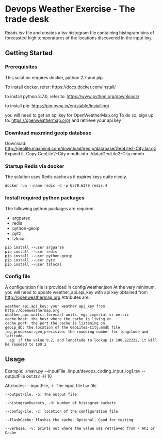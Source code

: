# Devops Weather Exercise - The trade desk

Reads tsv file and creates a tsv histogram file containing histogram bins
of forecasted high temperatures of the locations discovered in the input log.

## Getting Started

### Prerequisites

This solution requires docker, python 2.7 and pip

To install docker, refer:
https://docs.docker.com/install/

to install python 3.7.0, refer to:
https://www.python.org/downloads/

to install pip:
https://pip.pypa.io/en/stable/installing/

you will need to get an api key for OpenWeatherMap.org
To do so, sign up to: https://openweathermap.org/ and retrieve your api key

### Download maxmind geoip database

Download: http://geolite.maxmind.com/download/geoip/database/GeoLite2-City.tar.gz
Expand it. Copy GeoLite2-City.mmdb into ./data/GeoLite2-City.mmdb


### Startup Redis via docker

The solution uses Redis cache as it expires keys quite nicely.

```
docker run --name redis -d -p 6379:6379 redis:4
```

### Install required python packages

The following python packages are required.
- argparse
- redis
- python-geoip
- pytz
- tzlocal

```
pip install --user argparse
pip install --user redis
pip install --user python-geoip
pip install --user pytz
pip install --user tzlocal
```

### Config file

A configuration file is provided in config/weather.json
At the very minimum, you will need to update weather_api.api_key with api key
obtained from http://openweathermap.org
Attributes are:

```
weather_api.api_key: your weather api_key from http://openweathermap.org
weather_api.units: forecast units. eg: imperial or metric
cache.host: the host where the cache is living on
cache.port: the port the cache is listening on
geoip_db: the location of the GeoLite2-City.mmdb file
log_processor.geo_precision: the rounding number for longitude and latitude.
  eg: if the value 0.2; and longitude to lookup is 100.222222, it will be rounded to 100.2
```


## Usage
Example:
  ./main.py --inputFile ./input/devops_coding_input_log1.tsv --outputFile out.tsv -H 10

 Attributes:
    --inputFile, -i: The input file tsv file

    --outputFile, -o: The output file

    --histogramBuckets, -H: Number of histogram buckets

    --configFile, -c: location of the configuration file

    --flushCache: flushes the cache. Optional. Good for testing

    --verbose, -v: prints out where the value was retrieved from - API or Cache
